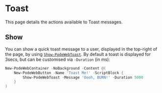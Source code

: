 # Toast

This page details the actions available to Toast messages.

## Show

You can show a quick toast message to a user, displayed in the top-right of the page, by using [`Show-PodeWebToast`](../../../Functions/Actions/Show-PodeWebToast). By default a toast is displayed for 3secs, but can be customised via `-Duration` (in ms):

```powershell
New-PodeWebContainer -NoBackground -Content @(
    New-PodeWebButton -Name 'Toast Me!' -ScriptBlock {
        Show-PodeWebToast -Message 'Oooh, BURN!' -Duration 5000
    }
)
```
